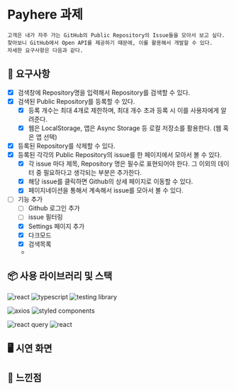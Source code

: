 #  Payhere 과제

```text
고객은 내가 자주 가는 GitHub의 Public Repository의 Issue들을 모아서 보고 싶다.
찾아보니 GitHub에서 Open API를 제공하기 때문에, 이를 활용해서 개발할 수 있다.
자세한 요구사항은 다음과 같다. 
```
## 📝 요구사항

- [x] 검색창에 Repository명을 입력해서 Repository를 검색할 수 있다.
- [x] 검색된 Public Repository를 등록할 수 있다.
    - [x] 등록 개수는 최대 4개로 제한하며, 최대 개수 초과 등록 시 이를 사용자에게 알려준다.
    - [x] 웹은 LocalStorage, 앱은 Async Storage 등 로컬 저장소를 활용한다. (웹 혹은 앱 선택)
- [x] 등록된 Repository를 삭제할 수 있다.
- [x] 등록된 각각의 Public Repository의 issue를 한 페이지에서 모아서 볼 수 있다.
    - [x] 각 issue 마다 제목, Repository 명은 필수로 표현되어야 한다. 그 이외의 데이터 중 필요하다고 생각되는 부분은 추가한다.
    - [x] 해당 issue를 클릭하면 Github의 상세 페이지로 이동할 수 있다.
    - [x] 페이지네이션을 통해서 계속해서 issue를 모아서 볼 수 있다.
- [ ] 기능 추가
    - [ ] Github 로그인 추가
    - [ ] issue 필터링
    - [x] Settings 페이지 추가
    - [x] 다크모드
    - [x] 검색목록
    - 


## 📦 사용 라이브러리 및 스택

<img src="https://img.shields.io/badge/-REACT-61DAFB.svg?style=for-the-badge&logo=react&logoColor=black" alt="react" /> <img src="https://img.shields.io/badge/-typescript-3178C6.svg?style=for-the-badge&logo=typescript&logoColor=white" alt="typescript" /> <img src="https://img.shields.io/badge/-testing library-e33332.svg?style=for-the-badge&logo=testing-library&logoColor=white" alt="testing library" />

<img src="https://img.shields.io/badge/-axios-5A29E4.svg?style=for-the-badge&logo=axios&logoColor=white" alt="axios" /> <img src="https://img.shields.io/badge/-styled components-DB7093.svg?style=for-the-badge&logo=styled-components&logoColor=white" alt="styled components" />

<img src="https://img.shields.io/badge/-react query-FF4154.svg?style=for-the-badge&logo=react-query&logoColor=white" alt="react query" /> <img src="https://img.shields.io/badge/-react router-CA4245.svg?style=for-the-badge&logo=react-router&logoColor=white" alt="react" />

## 🖥 시연 화면

## 🤔 느낀점